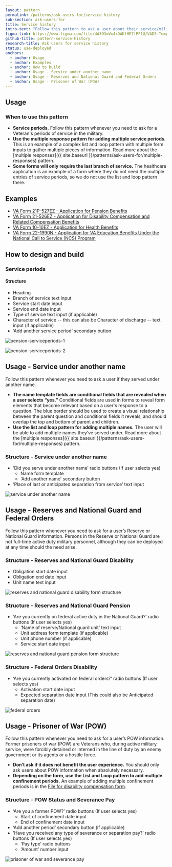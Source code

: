 ```yaml
---
layout: pattern
permalink: /patterns/ask-users-for/service-history
sub-section: ask-users-for
title: Service history
intro-text: "Follow this pattern to ask a user about their service/military history."
figma-link: https://www.figma.com/file/4A3O3mVx4xDAKfHE7fPF1U/VADS-Templates%2C-Patterns%2C-and-Forms?type=design&node-id=2988%3A28636&mode=design&t=l6EMCglfD9f8DZuv-1
github-title: pattern-service-history
research-title: Ask users for service history
status: use-deployed
anchors:
  - anchor: Usage
  - anchor: Examples
  - anchor: How to build
  - anchor: Usage - Service under another name
  - anchor: Usage - Reserves and National Guard and Federal Orders
  - anchor: Usage - Prisoner of War (POW)
---
```


## Usage

### When to use this pattern

* **Service periods.** Follow this pattern whenever you need to ask for a Veteran's periods of service in the military. 
* **Use the multiple response pattern for adding multiple service periods.** This is an example of a complex list and loop pattern with multiple form inputs to gather multiple pieces of information. Read more about the [multiple responses]({{ site.baseurl }}/patterns/ask-users-for/multiple-responses) pattern.
* **Some forms will only require the last branch of service.** The healthcare application is an example of a form where they do not need the multiple entries of service periods, so we do not use the list and loop pattern there.

## Examples

* [VA Form 21P-527EZ - Application for Pension Benefits](https://www.va.gov/pension/application/527EZ/introduction)
* [VA Form 21-526EZ - Application for Disability Compensation and Related Compensation Benefits](https://www.va.gov/disability/file-disability-claim-form-21-526ez/introduction)
* [VA Form 10-10EZ - Application for Health Benefits](https://staging.va.gov/health-care/apply/application/introduction)
* [VA Form 22-1990N - Application for VA Education Benefits Under the National Call to Service (NCS) Program](https://www.va.gov/education/apply-for-education-benefits/application/1990N/introduction)

## How to design and build

### Service periods

#### Structure

* Heading
* Branch of service text input
* Service start date input
* Service end date input
* Type of service text input (if applicable)
* Character of service -- this can also be Character of discharge -- text input (if applicable)
* ‘Add another service period’ secondary button

![pension-serviceperiods-1]({{site.baseurl}}/images/patterns/ask-users-for/service-history/list-and-loop.png)

![pension-serviceperiods-2]({{site.baseurl}}/images/patterns/ask-users-for/service-history/list-and-loop3.png)

## Usage - Service under another name

Follow this pattern whenever you need to ask a user if they served under another name. 

* **The name template fields are conditional fields that are revealed when a user selects “yes.”**  Conditional fields are used in forms to reveal form elements that become relevant based on a user's response to a question. The blue border should be used to create a visual relationship between the parent question and conditional fields it reveals, and should overlap the top and bottom of parent and children.  
* **Use the list and loop pattern for adding multiple names.** The user will be able to add multiple names they’ve served under. Read more about the [multiple responses]({{ site.baseurl }}/patterns/ask-users-for/multiple-responses) pattern.

### Structure - Service under another name

* ‘Did you serve under another name’ radio buttons
(If user selects yes)
  * Name form template
  * ‘Add another name’ secondary button
* ‘Place of last or anticipated separation from service’ text input

![service under another name]({{site.baseurl}}/images/patterns/ask-users-for/service-history/service-name.png)

## Usage - Reserves and National Guard and Federal Orders

Follow this pattern whenever you need to ask for a user’s Reserve or National Guard information. Persons in the Reserve or National Guard are not full-time active duty military personnel, although they can be deployed at any time should the need arise. 

### Structure - Reserves and National Guard Disability

* Obligation start date input
* Obligation end date input
* Unit name text input

![reserves and national guard disability form structure]({{site.baseurl}}/images/patterns/ask-users-for/service-history/reserves-disability.png)

### Structure - Reserves and National Guard Pension

* ‘Are you currently on federal active duty in the National Guard?’ radio buttons
(If user selects yes)
  * ‘Name of reserve/National guard unit’ text input
  * Unit address form template (if applicable)
  * Unit phone number (if applicable)
  * Service start date input

![reserves and national guard pension form structure]({{site.baseurl}}/images/patterns/ask-users-for/service-history/reserve-pension.png)

### Structure - Federal Orders Disability

* ‘Are you currently activated on federal orders?’ radio buttons
(If user selects yes)
  * Activation start date input
  * Expected separation date input (This could also be Anticipated separation date)

![federal orders]({{site.baseurl}}/images/patterns/ask-users-for/service-history/federal-orders.png)

## Usage - Prisoner of War (POW)

Follow this pattern whenever you need to ask for a user’s POW information. Former prisoners of war (POW) are Veterans who, during active military service, were forcibly detained or interned in the line of duty by an enemy government or its agents or a hostile force.

* **Don’t ask if it does not benefit the user experience.** You should only ask users about POW information when absolutely necessary. 
* **Depending on the form, use the List and Loop pattern to add multiple confinement periods.** An example of adding multiple confinement periods is in the [File for disability compensation form](https://staging.va.gov/disability/file-disability-claim-form-21-526ez/introduction). 

### Structure - POW Status and Severance Pay

* ‘Are you a former POW?’ radio buttons
(If user selects yes)
  * Start of confinement date input
  * End of confinement date input
* ‘Add another  period’ secondary button (if applicable)
* ’Have you received any type of severance or separation pay?’ radio buttons
(If user selects yes)
  * ‘Pay type’ radio buttons
  * ‘Amount’ number input

![prisoner of war and severance pay]({{site.baseurl}}/images/patterns/ask-users-for/service-history/pow-status.png)